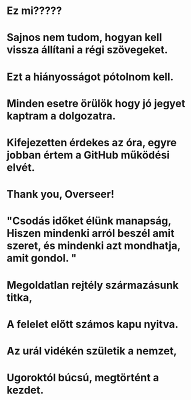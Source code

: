 # Ez mi?????
# Sajnos nem tudom, hogyan kell vissza állítani a régi szövegeket. 
# Ezt a hiányosságot pótolnom kell.
# Minden esetre örülök hogy jó jegyet kaptram a dolgozatra.
# Kifejezetten érdekes az óra, egyre jobban értem a GitHub működési elvét.
# Thank you, Overseer!
# "Csodás időket élünk manapság, Hiszen mindenki arról beszél amit szeret, és mindenki azt mondhatja, amit gondol. "
# Megoldatlan rejtély származásunk titka,
# A felelet előtt számos kapu nyitva.
# Az urál vidékén születik a nemzet,
# Ugoroktól búcsú, megtörtént a kezdet.